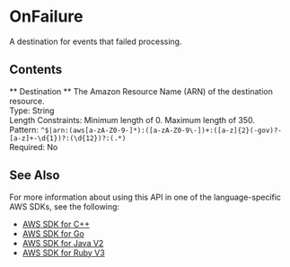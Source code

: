 # OnFailure<a name="API_OnFailure"></a>

A destination for events that failed processing\.

## Contents<a name="API_OnFailure_Contents"></a>

 ** Destination **   <a name="SSS-Type-OnFailure-Destination"></a>
The Amazon Resource Name \(ARN\) of the destination resource\.  
Type: String  
Length Constraints: Minimum length of 0\. Maximum length of 350\.  
Pattern: `^$|arn:(aws[a-zA-Z0-9-]*):([a-zA-Z0-9\-])+:([a-z]{2}(-gov)?-[a-z]+-\d{1})?:(\d{12})?:(.*)`   
Required: No

## See Also<a name="API_OnFailure_SeeAlso"></a>

For more information about using this API in one of the language\-specific AWS SDKs, see the following:
+  [AWS SDK for C\+\+](https://docs.aws.amazon.com/goto/SdkForCpp/lambda-2015-03-31/OnFailure) 
+  [AWS SDK for Go](https://docs.aws.amazon.com/goto/SdkForGoV1/lambda-2015-03-31/OnFailure) 
+  [AWS SDK for Java V2](https://docs.aws.amazon.com/goto/SdkForJavaV2/lambda-2015-03-31/OnFailure) 
+  [AWS SDK for Ruby V3](https://docs.aws.amazon.com/goto/SdkForRubyV3/lambda-2015-03-31/OnFailure) 